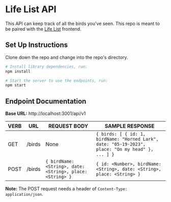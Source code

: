 # Life List API

This API can keep track of all the birds you've seen. This repo is meant to be paired with the [Life List](https://github.com/turingschool-examples/life-list-fe) frontend.

## Set Up Instructions

Clone down the repo and change into the repo's directory.

```bash
# Install library dependencies, run:
npm install

# Start the server to use the endpoints, run:
npm start
```

## Endpoint Documentation

**Base URL:** http://localhost:3001/api/v1

| **VERB** | **URL** | **REQUEST BODY** | **SAMPLE RESPONSE** |
| -------- | ------- | ---------------- | ------------------- |
| GET | /birds | None | `{ birds: [ { id: 1, birdName: "Horned Lark", date: "05-19-2023", place: "On my head" }, ... ] }` |
| POST | /birds | `{ birdName: <String>, date: <String>, place: <String> }` | `{ id: <Number>, birdName: <String>, date: <String>, place: <String> }` |

**Note:** The POST request needs a header of `Content-Type: application/json`.
